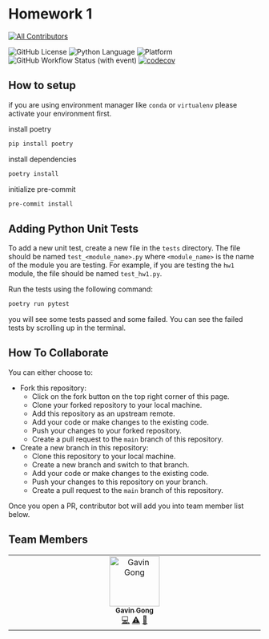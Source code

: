 # Homework 1
<!-- ALL-CONTRIBUTORS-BADGE:START - Do not remove or modify this section -->
[![All Contributors](https://img.shields.io/badge/all_contributors-1-orange.svg?style=flat-square)](#contributors-)
<!-- ALL-CONTRIBUTORS-BADGE:END -->

![GitHub License](https://img.shields.io/github/license/ncsu-csc510-25spring/hw1)
![Python Language](https://img.shields.io/badge/Language-Python-blue)
![Platform](https://img.shields.io/badge/Platform-ArchLinux-fedcba)
![GitHub Workflow Status (with event)](https://img.shields.io/github/actions/workflow/status/ncsu-csc510-25spring/hw1/.github/workflows/poetry-pytest.yml)
[![codecov](https://codecov.io/gh/ncsu-csc510-25spring/hw1/graph/badge.svg?token=UYR1AABQ80)](https://codecov.io/gh/ncsu-csc510-25spring/hw1)

## How to setup

if you are using environment manager like `conda` or `virtualenv` please activate your environment first.

install poetry

```bash
pip install poetry
```

install dependencies

```bash
poetry install
```

initialize pre-commit

```bash
pre-commit install
```

## Adding Python Unit Tests

To add a new unit test, create a new file in the `tests` directory. The file should be named `test_<module_name>.py` where `<module_name>` is the name of the module you are testing. For example, if you are testing the `hw1` module, the file should be named `test_hw1.py`.

Run the tests using the following command:

```bash
poetry run pytest
```

you will see some tests passed and some failed. You can see the failed tests by scrolling up in the terminal.

## How To Collaborate

You can either choose to:

- Fork this repository:
  - Click on the fork button on the top right corner of this page.
  - Clone your forked repository to your local machine.
  - Add this repository as an upstream remote.
  - Add your code or make changes to the existing code.
  - Push your changes to your forked repository.
  - Create a pull request to the `main` branch of this repository.
- Create a new branch in this repository:
  - Clone this repository to your local machine.
  - Create a new branch and switch to that branch.
  - Add your code or make changes to the existing code.
  - Push your changes to this repository on your branch.
  - Create a pull request to the `main` branch of this repository.

Once you open a PR, contributor bot will add you into team member list below.

## Team Members

<!-- ALL-CONTRIBUTORS-LIST:START - Do not remove or modify this section -->
<!-- prettier-ignore-start -->
<!-- markdownlint-disable -->
<table>
  <tbody>
    <tr>
      <td align="center" valign="top" width="14.28%"><a href="https://www.gong.host"><img src="https://avatars.githubusercontent.com/u/33346934?v=4?s=100" width="100px;" alt="Gavin Gong"/><br /><sub><b>Gavin Gong</b></sub></a><br /><a href="https://github.com/ncsu-csc510-25spring/hw1/commits?author=visualDust" title="Code">💻</a> <a href="https://github.com/ncsu-csc510-25spring/hw1/commits?author=visualDust" title="Tests">⚠️</a> <a href="https://github.com/ncsu-csc510-25spring/hw1/commits?author=visualDust" title="Documentation">📖</a></td>
    </tr>
  </tbody>
</table>

<!-- markdownlint-restore -->
<!-- prettier-ignore-end -->

<!-- ALL-CONTRIBUTORS-LIST:END -->
